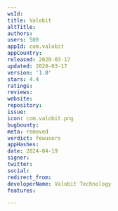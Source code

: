 ```yaml
---
wsId: 
title: Valobit
altTitle: 
authors: 
users: 500
appId: com.valobit
appCountry: 
released: 2020-03-17
updated: 2020-03-17
version: '1.0'
stars: 4.4
ratings: 
reviews: 
website: 
repository: 
issue: 
icon: com.valobit.png
bugbounty: 
meta: removed
verdict: fewusers
appHashes: 
date: 2024-04-19
signer: 
twitter: 
social: 
redirect_from: 
developerName: Valobit Technology
features: 

---
```


